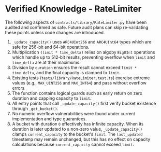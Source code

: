 # Verified Knowledge - RateLimiter 

The following aspects of `contracts/library/RateLimiter.py` have been audited and confirmed as safe. Future audit plans can skip re-validating these points unless code changes are introduced.

1. `_update_capacity()` uses `ARC4UInt256` and `ARC4UInt64` types which are safe for 256-bit and 64-bit operations.
2. Multiplication `(limit * time_delta)` relies on algopy `BigUInt` operations which handle up to 512-bit results, preventing overflow when `limit` and `time_delta` are at their maximums.
3. Division by `duration` ensures the result cannot exceed `limit * time_delta`, and the final capacity is clamped to `limit`.
4. Existing tests (`tests/library/RateLimiter.test.ts`) exercise extreme values (e.g., `MAX_UINT256` and `MAX_INT64`) and pass without overflow errors.
5. The function contains logical guards such as early return on zero duration and capping capacity to `limit`.
6. All entry points that call `_update_capacity()` first verify bucket existence through `_get_bucket()`.
7. No numeric overflow vulnerabilities were found under current implementation and type guarantees.
8. A bucket with duration `0` effectively has infinite capacity. When its duration is later updated to a non-zero value, `_update_capacity()` clamps `current_capacity` to the bucket's `limit`. The `last_updated` timestamp may remain unchanged, but this has no effect on capacity calculations because `current_capacity` cannot exceed `limit`.

